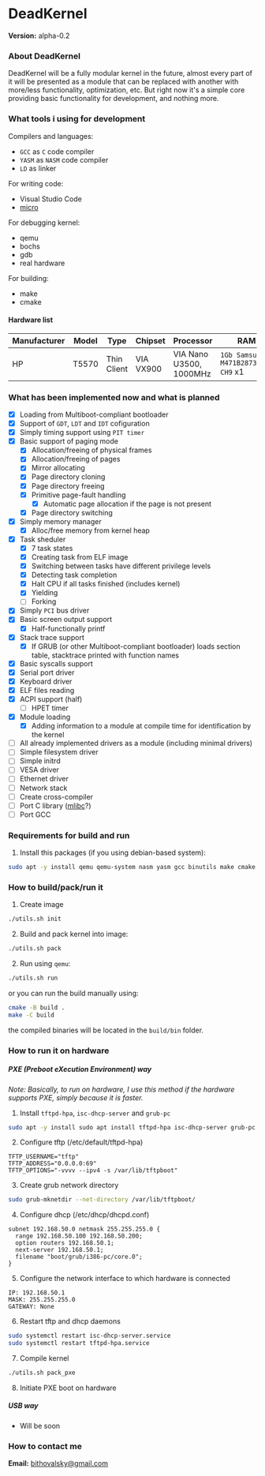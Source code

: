 # DeadKernel

__Version:__ alpha-0.2

### About DeadKernel

DeadKernel will be a fully modular kernel in the future, almost every part of it will be presented as a module that can be replaced with another with more/less functionality, optimization, etc. But right now it's a simple core providing basic functionality for development, and nothing more.

### What tools i using for development

Compilers and languages:
- `GCC` as `C` code compiler
- `YASM` as `NASM` code compiler
- `LD` as linker

For writing code:
- Visual Studio Code
- [micro](https://github.com/zyedidia/micro?ysclid=l9jqlbouhf912724444)

For debugging kernel:
- qemu
- bochs
- gdb
- real hardware

For building:
- make
- cmake

#### Hardware list

| Manufacturer | Model | Type        | Chipset   | Processor               | RAM                                 |
| ------------ | ----- | ----------- | --------- | ----------------------- | ----------------------------------- |
| HP           | T5570 | Thin Client | VIA VX900 | VIA Nano U3500, 1000MHz | `1Gb Samsung M471B2873FHS-CH9` x1 |


### What has been implemented now and what is planned

- [x] Loading from Multiboot-compliant bootloader
- [x] Support of `GDT`, `LDT` and `IDT` cofiguration
- [x] Simply timing support using `PIT timer`
- [x] Basic support of paging mode
	- [x] Allocation/freeing of physical frames
	- [x] Allocation/freeing of pages
	- [x] Mirror allocating
	- [x] Page directory cloning
	- [x] Page directory freeing
	- [x] Primitive page-fault handling
		- [x] Automatic page allocation if the page is not present
	- [x] Page directory switching
- [x] Simply memory manager
	- [x] Alloc/free memory from kernel heap
- [x] Task sheduler
	- [x] 7 task states
	- [x] Creating task from ELF image
	- [x] Switching between tasks have different privilege levels
	- [x] Detecting task completion
	- [x] Halt CPU if all tasks finished (includes kernel)
	- [x] Yielding
	- [ ] Forking
- [x] Simply `PCI` bus driver
- [x] Basic screen output support
	- [x] Half-functionally printf
- [x] Stack trace support
	- [x] If GRUB (or other Multiboot-compliant bootloader) loads section table, stacktrace printed with function names
- [x] Basic syscalls support
- [x] Serial port driver
- [x] Keyboard driver
- [x] ELF files reading
- [x] ACPI support (half)
	- [ ] HPET timer
- [x] Module loading
	- [x] Adding information to a module at compile time for identification by the kernel
- [ ] All already implemented drivers as a module (including minimal drivers)
- [ ] Simple filesystem driver
- [ ] Simple initrd
- [ ] VESA driver
- [ ] Ethernet driver
- [ ] Network stack
- [ ] Create cross-compiler
- [ ] Port C library ([mlibc](https://github.com/managarm/mlibc/tree/master)?)
- [ ] Port GCC

### Requirements for build and run

1. Install this packages (if you using debian-based system):
```bash
sudo apt -y install qemu qemu-system nasm yasm gcc binutils make cmake grub-pc
```

### How to build/pack/run it

1. Create image
```bash
./utils.sh init
```

2. Build and pack kernel into image:
```bash
./utils.sh pack
```

2. Run using `qemu`:
```bash
./utils.sh run
```

or you can run the build manually using:
```bash
cmake -B build .
make -C build
```
the compiled binaries will be located in the `build/bin` folder.

### How to run it on hardware

##### PXE (Preboot eXecution Environment) way

*Note: Basically, to run on hardware, I use this method if the hardware supports PXE, simply because it is faster.*

1. Install `tftpd-hpa`, `isc-dhcp-server` and `grub-pc`
```bash
sudo apt -y install sudo apt install tftpd-hpa isc-dhcp-server grub-pc
```

2. Configure tftp (/etc/default/tftpd-hpa)
```
TFTP_USERNAME="tftp"
TFTP_ADDRESS="0.0.0.0:69"
TFTP_OPTIONS="-vvvv --ipv4 -s /var/lib/tftpboot"
```

3. Create grub network directory
```bash
sudo grub-mknetdir --net-directory /var/lib/tftpboot/
```

4. Configure dhcp (/etc/dhcp/dhcpd.conf)
```
subnet 192.168.50.0 netmask 255.255.255.0 {
  range 192.168.50.100 192.168.50.200;
  option routers 192.168.50.1;
  next-server 192.168.50.1;
  filename "boot/grub/i386-pc/core.0";
}
```

5. Configure the network interface to which hardware is connected
```
IP: 192.168.50.1
MASK: 255.255.255.0
GATEWAY: None
```

6. Restart tftp and dhcp daemons
```bash
sudo systemctl restart isc-dhcp-server.service
sudo systemctl restart tftpd-hpa.service
```

7. Compile kernel
```bash
./utils.sh pack_pxe
```

8. Initiate PXE boot on hardware

##### USB way

* Will be soon

### How to contact me

__Email:__ bithovalsky@gmail.com